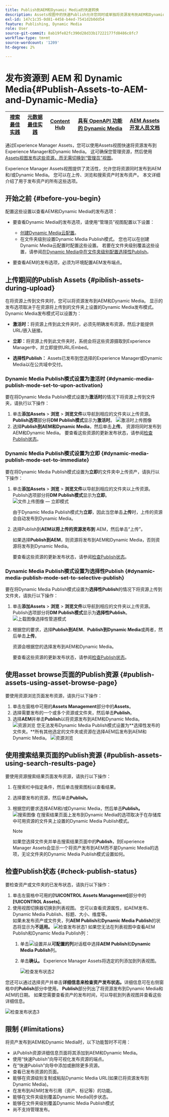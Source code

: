 ```yaml
---
title: Publish到AEM和Dynamic Media的快速转换
description: Assets视图中的快速Publish允许您同时或单独将资源发布到AEM和Dynamic Media。 您可以选择资源和文件夹，然后选择发布到Dynamic Media或AEM。
exl-id: 147c1c35-0d81-4458-b4ed-7541d2b0dd54
feature: Publishing, Dynamic Media
role: User
source-git-commit: 8ab19fe82fc390d28d33b17222177fd8486c8fc7
workflow-type: tm+mt
source-wordcount: '1209'
ht-degree: 2%

---
```


# 发布资源到 AEM 和 Dynamic Media{#Publish-Assets-to-AEM-and-Dynamic-Media}

| [搜索最佳实践](/help/assets/search-best-practices.md) | [元数据最佳实践](/help/assets/metadata-best-practices.md) | [Content Hub](/help/assets/product-overview.md) | [具有 OpenAPI 功能的 Dynamic Media](/help/assets/dynamic-media-open-apis-overview.md) | [AEM Assets 开发人员文档](https://developer.adobe.com/experience-cloud/experience-manager-apis/) |
| ------------- | --------------------------- |---------|----|-----|

通过Experience Manager Assets，您可以使用Assets视图快速将资源发布到Experience Manager和Dynamic Media。 这可确保您管理资源，然后使用[Assets视图发布这些资源，而无需切换到“管理员”视图](/help/assets/overview.md##persona-based-experiences)。

Experience Manager Assets视图提供了灵活性，允许您将资源同时发布到AEM和/或Dynamic Media。 您可以在上传、浏览和搜索资产时发布资产。 本文详细介绍了用于发布资产的所有这些选项。

## 开始之前 {#before-you-begin}

配置这些设置以查看AEM和Dynamic Media的发布选项：

* 要查看Dynamic Media的发布选项，请使用“管理员”视图配置以下设置：

   * [创建Dynamic Media云配置](/help/assets/dynamic-media/config-dm.md#configuring-dynamic-media-cloud-services)。
   * 在文件夹级别设置Dynamic Media Publish模式。 您也可以在创建Dynamic Media云配置时配置这些设置。 若要在文件夹级别覆盖这些设置，请参阅[在Dynamic Media中在文件夹级别配置选择性Publish](/help/assets/dynamic-media/selective-publishing.md)。

* 要查看AEM的发布选项，必须为环境配置AEM发布端点。

## 上传期间的Publish Assets {#piblish-assets-during-upload}

在将资源上传到文件夹时，您可以将资源发布到AEM和Dynamic Media。 显示的发布选项取决于在资源将上传到的文件夹上设置的Dynamic Media发布模式。 Dynamic Media发布模式可以设置为：

* **激活时：**&#x200B;将资源上传到此文件夹时，必须先明确发布资源，然后才能提供URL/嵌入链接。

* **立即：**&#x200B;将资源上传到此文件夹时，系统会将这些资源摄取到Experience Manager中，并立即提供URL/Embed。
* **选择性Publish：** Assets已发布到您选择的Experience Manager或Dynamic Media以在公共域中交付。

### Dynamic Media Publish模式设置为激活时 {#dynamic-media-publish-mode-set-to-upon-activation}

要在将Dynamic Media Publish模式设置为&#x200B;**激活时**&#x200B;的情况下将资源上传到文件夹，请执行以下操作：

1. 单击&#x200B;**添加Assets** > **浏览** > **浏览文件**&#x200B;以导航到相应的文件夹以上传资源。 **Publish选项**&#x200B;部分将&#x200B;**DM Publish模式**&#x200B;显示为&#x200B;**激活时**。
   ![激活时上传图像](/help/assets/assets/upload-uactivation.svg)
2. 选择&#x200B;**Publish到AEM和Dynamic Media**，然后单击&#x200B;**上传**。 资源将同时发布到AEM和Dynamic Media。 要查看这些资源的更新发布状态，请参阅[检查Publish状态](#check-publish-status)。

### Dynamic Media Publish模式设置为立即 {#dynamic-media-publish-mode-set-to-immediate}

要在将Dynamic Media Publish模式设置为&#x200B;**立即**&#x200B;的文件夹中上传资产，请执行以下操作：

1. 单击&#x200B;**添加Assets** > **浏览** > **浏览文件**&#x200B;以导航到相应的文件夹以上传资源。 Publish选项部分将&#x200B;**DM Publish模式**&#x200B;显示为&#x200B;**立即**。
   ![文件上传图像 — 立即模式](/help/assets/assets/resized-image-pdf-svg-new.svg)


   由于Dynamic Media Publish模式为&#x200B;**立即**，因此当您单击&#x200B;**上传**&#x200B;时，上传的资源会自动发布到Dynamic Media。

2. 选择Publish到&#x200B;**AEM以将上传的资源发布到** AEM，然后单击“上传”。

   如果选择&#x200B;**Publish到AEM**，则资源将发布到AEM和Dynamic Media，否则资源将发布到Dynamic Media。

   要查看这些资源的更新发布状态，请参阅[检查Publish状态](#check-publish-status)。

### Dynamic Media Publish模式设置为选择性Publish {#dynamic-media-publish-mode-set-to-selective-publish}

要在将Dynamic Media Publish模式设置为&#x200B;**选择性Publish**&#x200B;的情况下将资源上传到文件夹，请执行以下操作：

1. 单击&#x200B;**添加Assets** > **浏览** > **浏览文件**&#x200B;以导航到相应的文件夹以上传资源。 Publish选项部分将&#x200B;**DM Publish模式**&#x200B;显示为&#x200B;**选择性Publish**。
   ![上载图像选择性管道模式](/help/assets/assets/upload-selective.svg)

2. 根据您的要求，选择&#x200B;**Publish到AEM**、**Publish到Dynamic Media**&#x200B;或两者，然后单击&#x200B;**上传**。

   资源会根据您的选择发布到AEM和Dynamic Media。

   要查看这些资源的更新发布状态，请参阅[检查Publish状态](#check-publish-status)。

## 使用asset browse页面的Publish资源 {#publish-assets-using-asset-browse-page}

要使用资源浏览页面发布资源，请执行以下操作：

1. 单击左窗格中可用的&#x200B;**Assets Management**&#x200B;部分中的&#x200B;**Assets**。
2. 选择需要发布的一个或多个资源或文件夹，然后单击&#x200B;**Publish**。
3. 选择&#x200B;**AEM**&#x200B;并单击&#x200B;**Publish**以将资源发布到AEM和Dynamic Media。
   ![资源浏览](/help/assets/assets/browse-uactivation-immediate.svg)
您无法发布Dynamic Media Publish模式设置为**选择性发布的文件夹。**所有其他选定的文件夹或资源在选择AEM后发布到AEM和Dynamic Media。
   ![资源浏览](/help/assets/assets/browse-selective123.svg)

## 使用搜索结果页面的Publish资源 {#publish-assets-using-search-results-page}

要使用资源搜索结果页面发布资源，请执行以下操作：

1. 在搜索栏中指定条件，然后单击搜索图标以查看结果。
2. 选择要发布的资源，然后单击&#x200B;**Publish。**
3. 根据您的要求选择AEM和/或Dynamic Media，然后单击&#x200B;**Publish。**
   ![搜索图像](/help/assets/assets/search-mode.svg)
在搜索结果页面上发布到Dynamic Media的选项取决于在存储库中可用资源的文件夹上设置的Dynamic Media Publish模式。

   >[!NOTE]
   >
   >如果您选择文件夹并单击搜索结果页面中的&#x200B;**Publish**，则Experience Manager Assets会显示一个将资产发布到AEM而不是Dynamic Media的选项，无论文件夹的Dynamic Media Publish模式设置如何。

## 检查Publish状态 {#check-publish-status}

要检查资产或文件夹的已发布状态，请执行以下操作：

1. 单击左窗格中可用的&#x200B;**[!UICONTROL Assets Management]**&#x200B;部分中的&#x200B;**[!UICONTROL Assets]**。
2. 使用视图切换器切换到列表视图。 您可以查看资源属性，如AEM发布、Dynamic Media Publish、标题、大小、维度等。\
   如果未发布资产或文件夹，列&#x200B;**AEM Publish**&#x200B;和&#x200B;**Dynamic Media Publish**&#x200B;的状态将显示为&#x200B;**不适用。**
   ![检查发布状态1](/help/assets/assets/check-publish-status1.png)
如果您无法在列表视图中查看AEM Publish和Dynamic Media Publish列：
   1. 单击![设置](/help/assets/assets/settings-icon.svg)并从&#x200B;**可配置的列**&#x200B;对话框中选择&#x200B;**AEM Publish**&#x200B;和&#x200B;**Dynamic Media Publish**&#x200B;列。
   2. 单击&#x200B;**确认。** Experience Manager Assets将选定的列添加到列表视图。

      ![检查发布状态2](/help/assets/assets/check-publish-status2.png)

您还可以通过选择资产并单击&#x200B;**详细信息来检查资产发布状态。**&#x200B;详细信息可在右侧窗格中的&#x200B;**Publish**&#x200B;部分中使用。 **Publish**&#x200B;部分列出了将资源发布到Dynamic Media和AEM的日期。 如果您需要查看资产的发布时间，可以导航到列表视图并查看这些详细信息。

![检查发布状态3](/help/assets/assets/check-publish-status3.png)

## 限制 {#limitations}

将资产发布到AEM和Dynamic Media时，以下功能暂时不可用：

* 从Publish资源详细信息页面将其添加到AEM和Dynamic Media。
* 使用“快速Publish”向导可视化发布资源的端点。
* 在“快速Publish”向导中添加或删除更多资源。
* 查看已发布资源的页面。
* 能够在资源级别复制或粘贴Dynamic Media URL(如果已将资源发布到Dynamic Media)。
* 在发布到AEM时发布引用（资产、标记等）的功能。
* 能够在文件夹级别覆盖Dynamic Media同步状态。
* 能够在文件夹级别覆盖Dynamic Media Publish模式
* 尚不支持管理发布。
